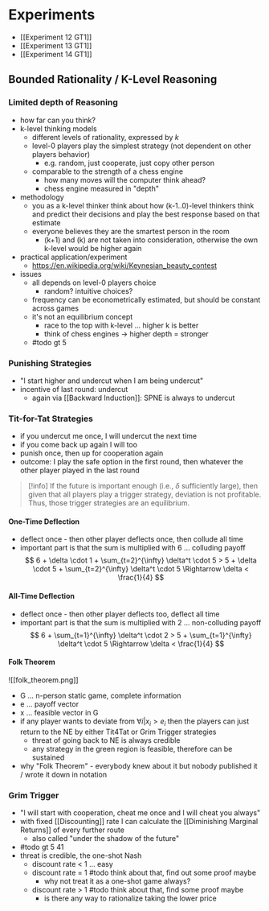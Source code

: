 # Experiments
- [[Experiment 12 GT1]]
- [[Experiment 13 GT1]]
- [[Experiment 14 GT1]]

## Bounded Rationality / K-Level Reasoning
### Limited depth of Reasoning
- how far can you think?
- k-level thinking models
	- different levels of rationality, expressed by $k$
	- level-0 players play the simplest strategy (not dependent on other players behavior)
		- e.g. random, just cooperate, just copy other person
	- comparable to the strength of a chess engine
		- how many moves will the computer think ahead?
		- chess engine measured in "depth"
- methodology
	- you as a k-level thinker think about how (k-1..0)-level thinkers think and predict their decisions and play the best response based on that estimate
	- everyone believes they are the smartest person in the room
		- (k+1) and (k) are not taken into consideration, otherwise the own k-level would be higher again
- practical application/experiment
	- https://en.wikipedia.org/wiki/Keynesian_beauty_contest
- issues
	- all depends on level-0 players choice
		- random? intuitive choices? 
	- frequency can be econometrically estimated, but should be constant across games
	- it's not an equilibrium concept
		- race to the top with k-level ... higher k is better
		- think of chess engines -> higher depth = stronger
	- #todo gt 5

### Punishing Strategies
- "I start higher and undercut when I am being undercut"
- incentive of last round: undercut
	- again via [[Backward Induction]]: SPNE is always to undercut

### Tit-for-Tat Strategies
- if you undercut me once, I will undercut the next time
- if you come back up again I will too
- punish once, then up for cooperation again
- outcome: I play the safe option in the first round, then whatever the other player played in the last round

>[!info]
>If the future is important enough (i.e., $\delta$ sufficiently large), then given that all players play a trigger strategy, deviation is not profitable. Thus, those trigger strategies are an equilibrium.

#### One-Time Deflection
  - deflect once - then other player deflects once, then collude all time
  - important part is that the sum is multiplied with 6 ... colluding payoff
  $$ 
  6 + \delta \cdot 1 + \sum_{t=2}^{\infty} \delta^t \cdot 5 > 5 + \delta \cdot 5 + \sum_{t=2}^{\infty} \delta^t \cdot 5 \Rightarrow \delta < \frac{1}{4} 
  $$

#### All-Time Deflection
- deflect once - then other player deflects too, deflect all time
- important part is that the sum is multiplied with 2 ... non-colluding payoff
  $$ 
  6 + \sum_{t=1}^{\infty} \delta^t \cdot 2 > 5 + \sum_{t=1}^{\infty} \delta^t \cdot 5 \Rightarrow \delta < \frac{1}{4} 
  $$

#### Folk Theorem
![[folk_theorem.png]]
- G ... n-person static game, complete information
- e ... payoff vector
- x ... feasible vector in G
- if any player wants to deviate from $\forall i | x_{i} > e_{i}$ then the players can just return to the NE by either Tit4Tat or Grim Trigger strategies
	- threat of going back to NE is always credible
	- any strategy in the green region is feasible, therefore can be sustained
- why "Folk Theorem" - everybody knew about it but nobody published it / wrote it down in notation

### Grim Trigger
- "I will start with cooperation, cheat me once and I will cheat you always"
- with fixed [[Discounting]] rate I can calculate the [[Diminishing Marginal Returns]] of every further route
	- also called "under the shadow of the future"
- #todo gt 5 41
- threat is credible, the one-shot Nash
	- discount rate < 1 ... easy
	- discount rate = 1 #todo think about that, find out some proof maybe
		- why not treat it as a one-shot game always?
	- discount rate > 1 #todo think about that, find some proof maybe
		- is there any way to rationalize taking the lower price
